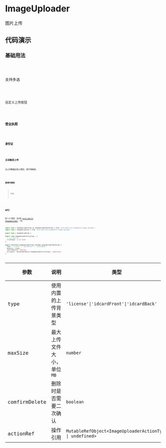 # ImageUploader

图片上传

## 代码演示

### 基础用法

<code src='./demos/basic.tsx' />

支持多选

<code src='./demos/multiple.tsx' />

自定义上传按钮

<code src='./demos/basic-custom.tsx' />

### 营业执照

<code src='./demos/business-license.tsx' />

### 身份证

<code src='./demos/idcard.tsx' />

### 主动触发上传

当上传数量达到上限后，就不再触发。

<code src='./demos/actionRef.tsx' />

### 表单中使用

> TODO

<!-- ### 上传背景

内置三种上传背景

<code src='./demos/bg.tsx' /> -->

## API

除了以下属性，其余和 [antd-mobile ImageUploader](ttps://mobile.ant.design/zh/components/image-uploader#属性) 一样。

```typescript
import type { ImageUploaderProps as ImageUploaderBaseProps } from 'antd-mobile/es/components/image-uploader';
import type { ImageUploadItem } from 'antd-mobile/es/components/image-uploader';

export type { ImageUploadItem };

export type ImageUploaderActionType = {
  // api 触发上传
  clickInput: () => void;
};

export interface ImageUploaderProps extends ImageUploaderBaseProps {
  type?: 'license' | 'idcardFront' | 'idcardBack';
  maxSize?: number;
  comfirmDelete?: boolean;
  actionRef?: MutableRefObject<ImageUploaderActionType | undefined>;
}
```

| 参数 | 说明 | 类型 | 默认值 |
| --- | --- | --- | --- |
| type | 使用内置的上传背景类型 | `'license'\|'idcardFront'\|'idcardBack'` | - |
| maxSize | 最大上传文件大小，单位 `MB` | `number` | `2` |
| comfirmDelete | 删除时是否需要二次确认 | `boolean` | `false` |
| actionRef | 操作引用 | `MutableRefObject<ImageUploaderActionType \| undefined>` | - |
